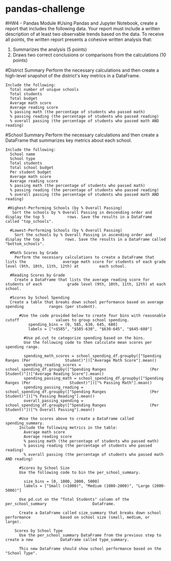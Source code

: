 # pandas-challenge
#HW4 - Pandas Module
#Using Pandas and Jupyter Notebook, create a report that includes the following data. Your report must include a written description of at least two observable trends based on the data.
  To receive all points, the written report presents a cohesive written analysis that:
  1. Summarizes the analysis (5 points)
  2. Draws two correct conclusions or comparisons from the calculations (10 points)
 
  #District Summary
    Perform the necessary calculations and then create a high-level snapshot of the          district's key metrics in a DataFrame.

    Include the following:
      Total number of unique schools
      Total students
      Total budget
      Average math score
      Average reading score
      % passing math (the percentage of students who passed math)
      % passing reading (the percentage of students who passed reading)
      % overall passing (the percentage of students who passed math AND reading)

   #School Summary
    Perform the necessary calculations and then create a DataFrame that summarizes key       metrics about each school.

    Include the following:
      School name 
      School type
      Total students
      Total school budget
      Per student budget
      Average math score 
      Average reading score
      % passing math (the percentage of students who passed math)
      % passing reading (the percentage of students who passed reading)
      % overall passing (the percentage of students who passed math AND reading)

     #Highest-Performing Schools (by % Overall Passing)
       Sort the schools by % Overall Passing in descending order and display the top 5          rows. Save the results in a DataFrame called "top_schools".

      #Lowest-Performing Schools (by % Overall Passing)
        Sort the schools by % Overall Passing in ascending order and display the top 5         rows. Save the results in a DataFrame called "bottom_schools". 

      #Math Scores by Grade
        Perform the necessary calculations to create a DataFrame that lists the                average math score for students of each grade level (9th, 10th, 11th, 12th) at         each school.

      #Reading Scores by Grade
        Create a DataFrame that lists the average reading score for students of each           grade level (9th, 10th, 11th, 12th) at each school.  

      #Scores by School Spending
      Create a table that breaks down school performance based on average spending           ranges (per student).

          #Use the code provided below to create four bins with reasonable cutoff                values to group school spending.
              spending_bins = [0, 585, 630, 645, 680]
              labels = ["<$585", "$585-630", "$630-645", "$645-680"]

            #Use pd.cut to categorize spending based on the bins.
            Use the following code to then calculate mean scores per spending range.

            spending_math_scores = school_spending_df.groupby(["Spending Ranges (Per               Student)"])["Average Math Score"].mean()
            spending_reading_scores = school_spending_df.groupby(["Spending Ranges                   (Per Student)"])["Average Reading Score"].mean()
            spending_passing_math = school_spending_df.groupby(["Spending Ranges (Per                 Student)"])["% Passing Math"].mean()
            spending_passing_reading = school_spending_df.groupby(["Spending Ranges                   (Per Student)"])["% Passing Reading"].mean()
            overall_passing_spending = school_spending_df.groupby(["Spending Ranges                   (Per Student)"])["% Overall Passing"].mean()

          #Use the scores above to create a DataFrame called spending_summary. 
          Include the following metrics in the table:
            Average math score
            Average reading score
            % passing math (the percentage of students who passed math)
            % passing reading (the percentage of students who passed reading)
            % overall passing (the percentage of students who passed math AND reading)

          #Scores by School Size
          Use the following code to bin the per_school_summary.

            size_bins = [0, 1000, 2000, 5000]
            labels = ["Small (<1000)", "Medium (1000-2000)", "Large (2000-5000)"]

          Use pd.cut on the "Total Students" column of the per_school_summary                    DataFrame.

          Create a DataFrame called size_summary that breaks down school performance             based on school size (small, medium, or large).

        Scores by School Type
          Use the per_school_summary DataFrame from the previous step to create a new            DataFrame called type_summary.
          
          This new DataFrame should show school performance based on the "School Type".

